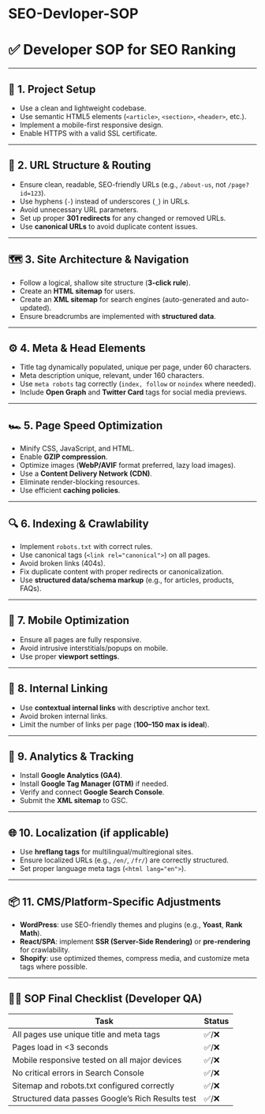 # SEO-Devloper-SOP
# ✅ Developer SOP for SEO Ranking

---

## 📁 1. Project Setup

- Use a clean and lightweight codebase.
- Use semantic HTML5 elements (`<article>`, `<section>`, `<header>`, etc.).
- Implement a mobile-first responsive design.
- Enable HTTPS with a valid SSL certificate.

---

## 🧱 2. URL Structure & Routing

- Ensure clean, readable, SEO-friendly URLs (e.g., `/about-us`, not `/page?id=123`).
- Use hyphens (`-`) instead of underscores (`_`) in URLs.
- Avoid unnecessary URL parameters.
- Set up proper **301 redirects** for any changed or removed URLs.
- Use **canonical URLs** to avoid duplicate content issues.

---

## 🗺️ 3. Site Architecture & Navigation

- Follow a logical, shallow site structure (**3-click rule**).
- Create an **HTML sitemap** for users.
- Create an **XML sitemap** for search engines (auto-generated and auto-updated).
- Ensure breadcrumbs are implemented with **structured data**.

---

## ⚙️ 4. Meta & Head Elements

- Title tag dynamically populated, unique per page, under 60 characters.
- Meta description unique, relevant, under 160 characters.
- Use `meta robots` tag correctly (`index, follow` or `noindex` where needed).
- Include **Open Graph** and **Twitter Card** tags for social media previews.

---

## 🏎️ 5. Page Speed Optimization

- Minify CSS, JavaScript, and HTML.
- Enable **GZIP compression**.
- Optimize images (**WebP/AVIF** format preferred, lazy load images).
- Use a **Content Delivery Network (CDN)**.
- Eliminate render-blocking resources.
- Use efficient **caching policies**.

---

## 🔍 6. Indexing & Crawlability

- Implement `robots.txt` with correct rules.
- Use canonical tags (`<link rel="canonical">`) on all pages.
- Avoid broken links (404s).
- Fix duplicate content with proper redirects or canonicalization.
- Use **structured data/schema markup** (e.g., for articles, products, FAQs).

---

## 📱 7. Mobile Optimization

- Ensure all pages are fully responsive.
- Avoid intrusive interstitials/popups on mobile.
- Use proper **viewport settings**.

---

## 🔗 8. Internal Linking

- Use **contextual internal links** with descriptive anchor text.
- Avoid broken internal links.
- Limit the number of links per page (**100–150 max is ideal**).

---

## 🧾 9. Analytics & Tracking

- Install **Google Analytics (GA4)**.
- Install **Google Tag Manager (GTM)** if needed.
- Verify and connect **Google Search Console**.
- Submit the **XML sitemap** to GSC.

---

## 🌐 10. Localization (if applicable)

- Use **hreflang tags** for multilingual/multiregional sites.
- Ensure localized URLs (e.g., `/en/`, `/fr/`) are correctly structured.
- Set proper language meta tags (`<html lang="en">`).

---

## 📦 11. CMS/Platform-Specific Adjustments

- **WordPress**: use SEO-friendly themes and plugins (e.g., **Yoast**, **Rank Math**).
- **React/SPA**: implement **SSR (Server-Side Rendering)** or **pre-rendering** for crawlability.
- **Shopify**: use optimized themes, compress media, and customize meta tags where possible.

---

## 🧑‍💻 SOP Final Checklist (Developer QA)

| Task                                                 | Status |
|------------------------------------------------------|--------|
| All pages use unique title and meta tags             | ✅/❌   |
| Pages load in <3 seconds                             | ✅/❌   |
| Mobile responsive tested on all major devices        | ✅/❌   |
| No critical errors in Search Console                 | ✅/❌   |
| Sitemap and robots.txt configured correctly          | ✅/❌   |
| Structured data passes Google’s Rich Results test    | ✅/❌   |


